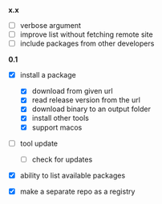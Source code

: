 **x.x**
- [ ] verbose argument
- [ ] improve list without fetching remote site
- [ ] include packages from other developers

**0.1**
- [x] install a package
	- [x] download from given url
	- [x] read release version from the url
	- [x] download binary to an output folder
	- [x] install other tools
	- [x] support macos
- [ ] tool update <bucket>
	- [ ] check for updates
- [x] ability to list available packages
- [x] make a separate repo as a registry

